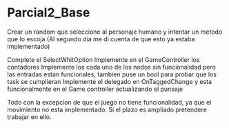# Parcial2_Base
 
Crear un random que seleccione al personaje humano y intentar un metodo que lo escoja (Al segundo dia me di cuenta de que esto ya estaba implementado)

Complete el SelectWhitOption
Implemente en el GameController los contadores
Implemente los cada uno de los nodos sin funcionalidad pero las entradas estan funcionales, tambien puse un bool para probar que los task se cumplieran
Implemente el delegado en OnTaggedChange y esta funcionalmente en el Game controller actualizando el punsaje

Todo con la excepcion de que el juego no tiene funcionalidad, ya que el movimiento no esta implementado.
Si el plazo es ampliado pretendere trabajar en ello.
